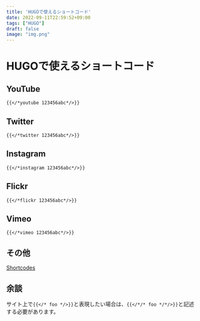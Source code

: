 ```yaml
---
title: 'HUGOで使えるショートコード'
date: 2022-09-11T22:59:52+09:00
tags: ["HUGO"]
draft: false
image: "img.png"
---
```

# HUGOで使えるショートコード

## YouTube
`{{</*youtube 123456abc*/>}}`

## Twitter
`{{</*twitter 123456abc*/>}}`

## Instagram
`{{</*instagram 123456abc*/>}}`

## Flickr
`{{</*flickr 123456abc*/>}}`

## Vimeo
`{{</*vimeo 123456abc*/>}}`

## その他
[Shortcodes](https://gohugo.io/content-management/shortcodes/)

## 余談
サイト上で`{{</* foo */>}}`と表現したい場合は、`{{</*/* foo */*/>}}`と記述する必要があります。
